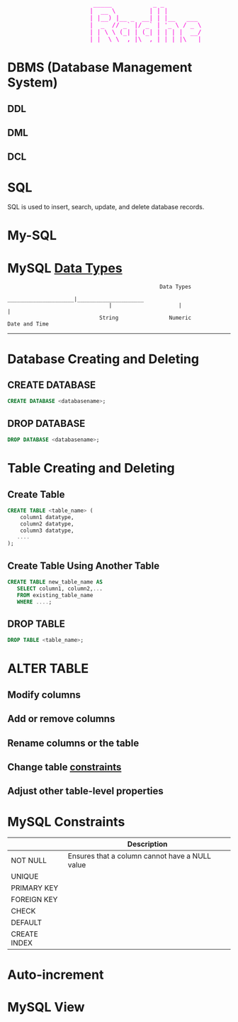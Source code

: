 <pre style="color: #fc03d7;">                       _____           _ _
                      |  __ \         | | |
                      | |__) |__ _  __| | |__   ___
                      |  _  // _` |/ _` | '_ \ / _ \
                      | | \ \ (_| | (_| | | | |  __/
                      |_|  \_\__,_|\__,_|_| |_|\___| </pre>

# DBMS (Database Management System)

## DDL

## DML

## DCL

# SQL

SQL is used to insert, search, update, and delete database records.

# My-SQL

# MySQL [Data Types](./Data%20Types.md)

                                                    Data Types
                                     _____________________|_____________________
                                    |                     |                     |
                                 String                Numeric            Date and Time

---

# Database Creating and Deleting

## CREATE DATABASE

```sql
CREATE DATABASE <databasename>;
```

## DROP DATABASE

```sql
DROP DATABASE <databasename>;
```

# Table Creating and Deleting

## Create Table

```sql
CREATE TABLE <table_name> (
    column1 datatype,
    column2 datatype,
    column3 datatype,
   ....
);
```

## Create Table Using Another Table

```sql
CREATE TABLE new_table_name AS
   SELECT column1, column2,...
   FROM existing_table_name
   WHERE ....;
```

## DROP TABLE

```sql
DROP TABLE <table_name>;
```

# ALTER TABLE

## Modify columns

## Add or remove columns

## Rename columns or the table

## Change table [constraints](#MySQLConstraints)

## Adjust other table-level properties

# MySQL Constraints

|              | Description                                    |
| ------------ | ---------------------------------------------- |
| NOT NULL     | Ensures that a column cannot have a NULL value |
| UNIQUE       |                                                |
| PRIMARY KEY  |                                                |
| FOREIGN KEY  |                                                |
| CHECK        |                                                |
| DEFAULT      |                                                |
| CREATE INDEX |                                                |

# Auto-increment

# MySQL View
